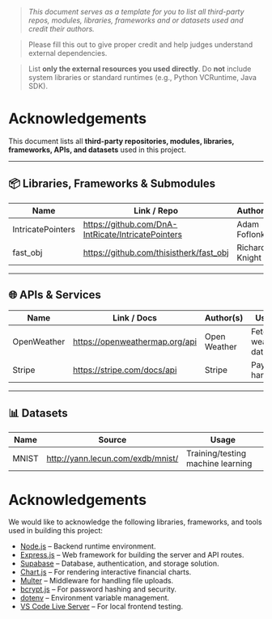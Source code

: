 > *This document serves as a template for you to list all third-party repos, modules, libraries, frameworks and or datasets used and credit their authors.*

> Please fill this out to give proper credit and help judges understand external dependencies.

> List **only the external resources you used directly**. Do **not** include system libraries or standard runtimes (e.g., Python VCRuntime, Java SDK). 

# Acknowledgements

This document lists all **third-party repositories, modules, libraries, frameworks, APIs, and datasets** used in this project.  

---

## 📦 Libraries, Frameworks & Submodules
| Name                 | Link / Repo                                           | Author(s)       | Usage                  |
|----------------------|-------------------------------------------------------|-----------------|------------------------|
| IntricatePointers    | https://github.com/DnA-IntRicate/IntricatePointers    | Adam Foflonker  | Memory management      |
| fast_obj             | https://github.com/thisistherk/fast_obj               | Richard Knight  | Parsing OBJ files      |

---

## 🌐 APIs & Services
| Name          | Link / Docs                        | Author(s)      | Usage                             |
|---------------|------------------------------------|----------------|-----------------------------------|
| OpenWeather   | https://openweathermap.org/api     | Open Weather   | Fetching weather data             |
| Stripe        | https://stripe.com/docs/api        | Stripe         | Payment handling                  |

---

## 📊 Datasets
| Name          | Source                              | Usage                             |
|---------------|-------------------------------------|-----------------------------------|
| MNIST         | http://yann.lecun.com/exdb/mnist/   | Training/testing machine learning |
   # Acknowledgements

We would like to acknowledge the following libraries, frameworks, and tools used in building this project:

- [Node.js](https://nodejs.org/) – Backend runtime environment.
- [Express.js](https://expressjs.com/) – Web framework for building the server and API routes.
- [Supabase](https://supabase.com/) – Database, authentication, and storage solution.
- [Chart.js](https://www.chartjs.org/) – For rendering interactive financial charts.
- [Multer](https://github.com/expressjs/multer) – Middleware for handling file uploads.
- [bcrypt.js](https://github.com/dcodeIO/bcrypt.js) – For password hashing and security.
- [dotenv](https://github.com/motdotla/dotenv) – Environment variable management.
- [VS Code Live Server](https://marketplace.visualstudio.com/items?itemName=ritwickdey.LiveServer) – For local frontend testing.
